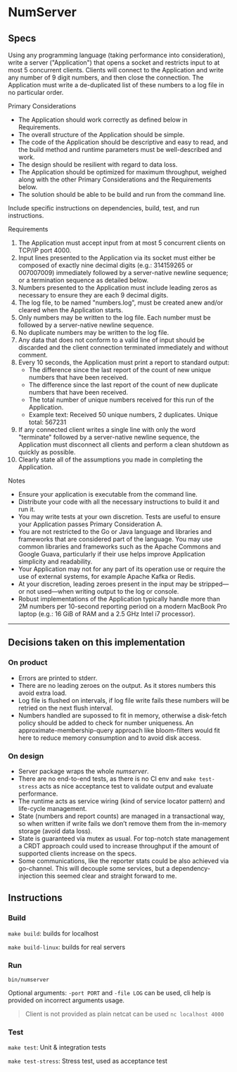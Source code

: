 # NumServer

## Specs

Using any programming language (taking performance into consideration), write a server ("Application") that opens a socket and restricts input to at most 5 concurrent clients.
Clients will connect to the Application and write any number of 9 digit numbers, and then close the connection.
The Application must write a de-duplicated list of these numbers to a log file in no particular order.

Primary Considerations

 - The Application should work correctly as defined below in Requirements.
 - The overall structure of the Application should be simple.
 - The code of the Application should be descriptive and easy to read, and the build method and runtime parameters must be well-described and work.
 - The design should be resilient with regard to data loss.
 - The Application should be optimized for maximum throughput, weighed along with the other Primary Considerations and the Requirements below.
 - The solution should be able to be build and run from the command line.

Include specific instructions on dependencies, build, test, and run instructions.

Requirements

1. The Application must accept input from at most 5 concurrent clients on TCP/IP port 4000.
2. Input lines presented to the Application via its socket must either be composed of exactly nine decimal digits (e.g.: 314159265 or 007007009) immediately followed by a server-native newline sequence; or a termination sequence as detailed below.
3. Numbers presented to the Application must include leading zeros as necessary to ensure they are each 9 decimal digits.
4. The log file, to be named "numbers.log", must be created anew and/or cleared when the Application starts.
5. Only numbers may be written to the log file. Each number must be followed by a server-native newline sequence.
6. No duplicate numbers may be written to the log file.
7. Any data that does not conform to a valid line of input should be discarded and the client connection terminated immediately and without comment.
8. Every 10 seconds, the Application must print a report to standard output:
   * The difference since the last report of the count of new unique numbers that have been received.
   * The difference since the last report of the count of new duplicate numbers that have been received.
   * The total number of unique numbers received for this run of the Application.
   * Example text: Received 50 unique numbers, 2 duplicates. Unique total: 567231
9. If any connected client writes a single line with only the word "terminate" followed by a server-native newline sequence, the Application must disconnect all clients and perform a clean shutdown as quickly as possible.
10. Clearly state all of the assumptions you made in completing the Application.

Notes

 - Ensure your application is executable from the command line.
 - Distribute your code with all the necessary instructions to build it and run it.
 - You may write tests at your own discretion. Tests are useful to ensure your Application passes Primary Consideration A.
 - You are not restricted to the Go or Java language and libraries and frameworks that are considered part of the language. You may use common libraries and frameworks such as the Apache Commons and Google Guava, particularly if their use helps improve Application simplicity and readability.
 - Your Application may not for any part of its operation use or require the use of external systems, for example Apache Kafka or Redis.
 - At your discretion, leading zeroes present in the input may be stripped—or not used—when writing output to the log or console.
 - Robust implementations of the Application typically handle more than 2M numbers per 10-second reporting period on a modern MacBook Pro laptop (e.g.: 16 GiB of RAM and a 2.5 GHz Intel i7 processor).

---

## Decisions taken on this implementation

### On product

- Errors are printed to stderr.
- There are no leading zeroes on the output. As it stores numbers this avoid extra load.
- Log file is flushed on intervals, if log file write fails these numbers will be retried on the next flush interval.
- Numbers handled are supossed to fit in memory, otherwise a disk-fetch policy should be added to check for number uniqueness. An approximate-membership-query approach like bloom-filters would fit here to reduce memory consumption and to avoid disk access.

### On design

- Server package wraps the whole *numserver*. 
- There are no end-to-end tests, as there is no CI env and `make test-stress` acts as nice acceptance test to validate output and evaluate performance.
- The runtime acts as service wiring (kind of service locator pattern) and life-cycle management.
- State (numbers and report counts) are managed in a transactional way, so when written if write fails we don’t remove them from the in-memory storage (avoid data loss).
- State is guaranteed via mutex as usual. For top-notch state management a CRDT approach could used to increase throughput if the amount of supported clients increase on the specs.
- Some communications, like the reporter stats could be also achieved via go-channel. This will decouple some services, but a dependency-injection this seemed clear and straight forward to me.

## Instructions

### Build

`make build`: builds for localhost

`make build-linux`: builds for real servers

### Run

`bin/numserver`

Optional arguments: `-port PORT` and `-file LOG` can be used, cli help is provided on incorrect arguments usage.

> Client is not provided as plain netcat can be used `nc localhost 4000`

### Test

`make test`: Unit & integration tests

`make test-stress`: Stress test, used as acceptance test

